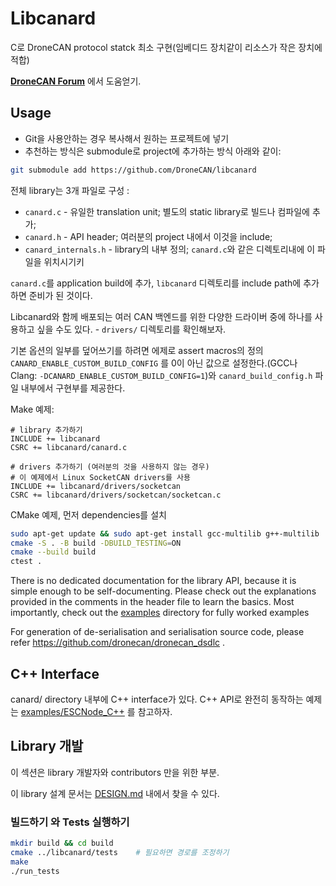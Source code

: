 # Libcanard

C로 DroneCAN protocol statck 최소 구현(임베디드 장치같이 리소스가 작은 장치에 적합)

**[DroneCAN Forum](https://dronecan.org/discord)** 에서 도움얻기.

## Usage
* Git을 사용안하는 경우 복사해서 원하는 프로젝트에 넣기
* 추천하는 방식은 submodule로 project에 추가하는 방식
아래와 같이:

```bash
git submodule add https://github.com/DroneCAN/libcanard
```

전체 library는 3개 파일로 구성 :

- `canard.c` - 유일한 translation unit; 별도의 static library로 빌드나 컴파일에 추가;
- `canard.h` - API header; 여러분의 project 내에서 이것을  include;
- `canard_internals.h` - library의 내부 정의;
`canard.c`와 같은 디렉토리내에 이 파일을 위치시기키

`canard.c`를 application build에 추가, `libcanard` 디렉토리를 include path에 추가하면 준비가 된 것이다.

Libcanard와 함께 배포되는 여러 CAN 백엔드를 위한 다양한 드라이버 중에 하나를 사용하고 싶을 수도 있다. - `drivers/` 디렉토리를 확인해보자.

기본 옵션의 일부를 덮어쓰기를 하려면 에제로 assert macros의 정의 `CANARD_ENABLE_CUSTOM_BUILD_CONFIG` 를 0이 아닌 값으로 설정한다.(GCC나 Clang: `-DCANARD_ENABLE_CUSTOM_BUILD_CONFIG=1`)와 `canard_build_config.h` 파일 내부에서 구현부를 제공한다.

Make 예제:

```make
# library 추가하기
INCLUDE += libcanard
CSRC += libcanard/canard.c

# drivers 추가하기 (여러분의 것을 사용하지 않는 경우)
# 이 예제에서 Linux SocketCAN drivers를 사용
INCLUDE += libcanard/drivers/socketcan
CSRC += libcanard/drivers/socketcan/socketcan.c
```

CMake 예제, 먼저 dependencies를 설치

```bash
sudo apt-get update && sudo apt-get install gcc-multilib g++-multilib
cmake -S . -B build -DBUILD_TESTING=ON
cmake --build build
ctest .
```

There is no dedicated documentation for the library API, because it is simple enough to be self-documenting.
Please check out the explanations provided in the comments in the header file to learn the basics.
Most importantly, check out the [examples](examples) directory for fully worked examples

For generation of de-serialisation and serialisation source code, please refer https://github.com/dronecan/dronecan_dsdlc .

## C++ Interface

canard/ directory 내부에 C++ interface가 있다. C++ API로 완전히 동작하는 예제는 [examples/ESCNode_C++](examples/ESCNode_C++) 를 참고하자.

## Library 개발

이 섹션은 library 개발자와 contributors 만을 위한 부분.

이 library 설계 문서는 [DESIGN.md](DESIGN.md) 내에서 찾을 수 있다.

### 빌드하기 와 Tests 실행하기

```bash
mkdir build && cd build
cmake ../libcanard/tests    # 필요하면 경로를 조정하기
make
./run_tests
```
